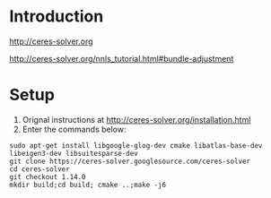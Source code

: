 # Introduction

http://ceres-solver.org

http://ceres-solver.org/nnls_tutorial.html#bundle-adjustment

# Setup

1) Orignal instructions at http://ceres-solver.org/installation.html
2) Enter the commands below:
```
sudo apt-get install libgoogle-glog-dev cmake libatlas-base-dev libeigen3-dev libsuitesparse-dev
git clone https://ceres-solver.googlesource.com/ceres-solver
cd ceres-solver
git checkout 1.14.0
mkdir build;cd build; cmake ..;make -j6 
```
